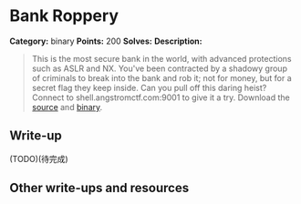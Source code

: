 # Bank Roppery

**Category:** binary
**Points:** 200
**Solves:** 
**Description:**

> This is the most secure bank in the world, with advanced protections such as ASLR and NX. You've been contracted by a shadowy group of criminals to break into the bank and rob it; not for money, but for a secret flag they keep inside. Can you pull off this daring heist? Connect to shell.angstromctf.com:9001 to give it a try. Download the [source](bank_roppery) and [binary](bank_roppery).

## Write-up

(TODO)(待完成)

## Other write-ups and resources
